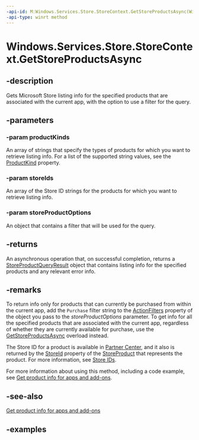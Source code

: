```yaml
---
-api-id: M:Windows.Services.Store.StoreContext.GetStoreProductsAsync(Windows.Foundation.Collections.IIterable{System.String},Windows.Foundation.Collections.IIterable{System.String},Windows.Services.Store.StoreProductOptions)
-api-type: winrt method
---
```


<!-- Method syntax.
public IAsyncOperation<StoreProductQueryResult> StoreContext.GetStoreProductsAsync(IIterable<String> productKinds, IIterable<String> storeIds, StoreProductOptions storeProductOptions)
-->

# Windows.Services.Store.StoreContext.GetStoreProductsAsync

## -description
Gets Microsoft Store listing info for the specified products that are associated with the current app, with the option to use a filter for the query.

## -parameters
### -param productKinds
An array of strings that specify the types of products for which you want to retrieve listing info. For a list of the supported string values, see the [ProductKind](storeproduct_productkind.md) property.

### -param storeIds
An array of the Store ID strings for the products for which you want to retrieve listing info.

### -param storeProductOptions
An object that contains a filter that will be used for the query.

## -returns
An asynchronous operation that, on successful completion, returns a [StoreProductQueryResult](storeproductqueryresult.md) object that contains listing info for the specified products and any relevant error info.

## -remarks
To return info only for products that can currently be purchased from within the current app, add the ```Purchase``` filter string to the [ActionFilters](storeproductoptions_actionfilters.md) property of the object you pass to the *storeProductOptions* parameter. To get info for all the specified products that are associated with the current app, regardless of whether they are currently available for purchase, use the [GetStoreProductsAsync](storecontext_getstoreproductsasync_1035651645.md) overload instead.

The Store ID for a product is available in [Partner Center](https://partner.microsoft.com/dashboard), and it also is returned by the [StoreId](storeproduct_storeid.md) property of the [StoreProduct](storeproduct.md) that represents the product. For more information, see [Store IDs](https://docs.microsoft.com/windows/uwp/monetize/in-app-purchases-and-trials#store-ids).

For more information about using this method, including a code example, see [Get product info for apps and add-ons](https://msdn.microsoft.com/windows/uwp/monetize/get-product-info-for-apps-and-add-ons).

## -see-also
[Get product info for apps and add-ons](https://msdn.microsoft.com/windows/uwp/monetize/get-product-info-for-apps-and-add-ons)

## -examples
